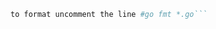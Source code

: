 ```fmt.sh formats all the file with go extension on this directory.
to format uncomment the line #go fmt *.go```
